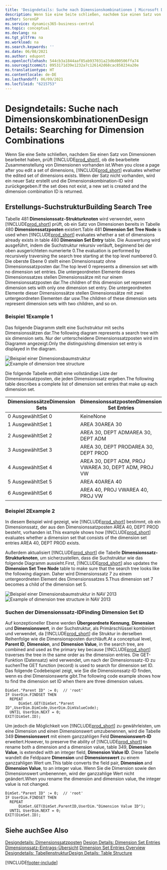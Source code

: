 ```yaml
---
title: 'Designdetails: Suche nach Dimensionskombinationen | Microsoft Docs'
description: Wenn Sie eine Seite schließen, nachdem Sie einen Satz von Dimensionen bearbeitet haben, prüft Business Central, ob die bearbeitete Zusammenstellung von Dimensionen vorhanden ist. Wenn der Satz nicht vorhanden, wird ein neuer Satz erstellt und die Dimensionskombination-ID wird zurückgegeben.
author: SorenGP
ms.service: dynamics365-business-central
ms.topic: conceptual
ms.devlang: na
ms.tgt_pltfrm: na
ms.workload: na
ms.search.keywords: ''
ms.date: 06/08/2021
ms.author: edupont
ms.openlocfilehash: 544cb3a1844aaf85ab937031a23d6d00506ffa74
ms.sourcegitcommit: 0953171d39e1232a7c126142d68cac858234a20e
ms.translationtype: HT
ms.contentlocale: de-DE
ms.lasthandoff: 06/09/2021
ms.locfileid: "6215753"
---
```

# <a name="design-details-searching-for-dimension-combinations"></a><span data-ttu-id="cbd8f-104">Designdetails: Suche nach Dimensionskombinationen</span><span class="sxs-lookup"><span data-stu-id="cbd8f-104">Design Details: Searching for Dimension Combinations</span></span>
<span data-ttu-id="cbd8f-105">Wenn Sie eine Seite schließen, nachdem Sie einen Satz von Dimensionen bearbeitet haben, prüft [!INCLUDE[prod_short](includes/prod_short.md)], ob die bearbeitete Zusammenstellung von Dimensionen vorhanden ist.</span><span class="sxs-lookup"><span data-stu-id="cbd8f-105">When you close a page after you edit a set of dimensions, [!INCLUDE[prod_short](includes/prod_short.md)] evaluates whether the edited set of dimensions exists.</span></span> <span data-ttu-id="cbd8f-106">Wenn der Satz nicht vorhanden, wird ein neuer Satz erstellt und die Dimensionskombination-ID wird zurückgegeben.</span><span class="sxs-lookup"><span data-stu-id="cbd8f-106">If the set does not exist, a new set is created and the dimension combination ID is returned.</span></span>  

## <a name="building-search-tree"></a><span data-ttu-id="cbd8f-107">Erstellungs-Suchstruktur</span><span class="sxs-lookup"><span data-stu-id="cbd8f-107">Building Search Tree</span></span>  
 <span data-ttu-id="cbd8f-108">Tabelle 481 **Dimensionssatz-Strukturknoten** wird verwendet, wenn [!INCLUDE[prod_short](includes/prod_short.md)] prüft, ob ein Satz von Dimensionen bereits in Tabelle 480 **Dimensionssatzposten** existiert.</span><span class="sxs-lookup"><span data-stu-id="cbd8f-108">Table 481 **Dimension Set Tree Node** is used when [!INCLUDE[prod_short](includes/prod_short.md)] evaluates whether a set of dimensions already exists in table 480 **Dimension Set Entry** table.</span></span> <span data-ttu-id="cbd8f-109">Die Auswertung wird ausgeführt, indem die Suchstruktur rekursiv verläuft, beginnend bei der oben ausgerichteten numerierte 0.</span><span class="sxs-lookup"><span data-stu-id="cbd8f-109">The evaluation is performed by recursively traversing the search tree starting at the top level numbered 0.</span></span> <span data-ttu-id="cbd8f-110">Die oberste Ebene 0 stellt einen Dimensionssatz ohne Dimensionssatzposten dar.</span><span class="sxs-lookup"><span data-stu-id="cbd8f-110">The top level 0 represents a dimension set with no dimension set entries.</span></span> <span data-ttu-id="cbd8f-111">Die untergeordneten Elemente dieses Dimensionssatzes stellen Dimensionssätze mit nur einem Dimensionssatzposten dar.</span><span class="sxs-lookup"><span data-stu-id="cbd8f-111">The children of this dimension set represent dimension sets with only one dimension set entry.</span></span> <span data-ttu-id="cbd8f-112">Die untergeordneten Elemente dieser Dimensionssätze stellen Dimensionssätze mit zwei untergeordneten Elementen dar usw.</span><span class="sxs-lookup"><span data-stu-id="cbd8f-112">The children of these dimension sets represent dimension sets with two children, and so on.</span></span>  

### <a name="example-1"></a><span data-ttu-id="cbd8f-113">Beispiel 1</span><span class="sxs-lookup"><span data-stu-id="cbd8f-113">Example 1</span></span>  
 <span data-ttu-id="cbd8f-114">Das folgende Diagramm stellt eine Suchstruktur mit sechs Dimensionssätzen dar.</span><span class="sxs-lookup"><span data-stu-id="cbd8f-114">The following diagram represents a search tree with six dimension sets.</span></span> <span data-ttu-id="cbd8f-115">Nur der unterscheidene Dimensionssatzposten wird im Diagramm angezeigt.</span><span class="sxs-lookup"><span data-stu-id="cbd8f-115">Only the distinguishing dimension set entry is displayed in the diagram.</span></span>  

 <span data-ttu-id="cbd8f-116">![Beispiel einer Dimensionsbaumstruktur](media/nav2013_dimension_tree.png "Beispiel einer Dimensionsbaumstruktur")</span><span class="sxs-lookup"><span data-stu-id="cbd8f-116">![Example of dimension tree structure](media/nav2013_dimension_tree.png "Example of dimension tree structure")</span></span>  

 <span data-ttu-id="cbd8f-117">Die folgende Tabelle enthält eine vollständige Liste der Dimensionssatzposten, die jeden Dimensionssatz ergeben.</span><span class="sxs-lookup"><span data-stu-id="cbd8f-117">The following table describes a complete list of dimension set entries that make up each dimension set.</span></span>  

|<span data-ttu-id="cbd8f-118">Dimensionssätze</span><span class="sxs-lookup"><span data-stu-id="cbd8f-118">Dimension Sets</span></span>|<span data-ttu-id="cbd8f-119">Dimensionssatzposten</span><span class="sxs-lookup"><span data-stu-id="cbd8f-119">Dimension Set Entries</span></span>|  
|--------------------|---------------------------|  
|<span data-ttu-id="cbd8f-120">0 Ausgewählt</span><span class="sxs-lookup"><span data-stu-id="cbd8f-120">Set 0</span></span>|<span data-ttu-id="cbd8f-121">Keine</span><span class="sxs-lookup"><span data-stu-id="cbd8f-121">None</span></span>|  
|<span data-ttu-id="cbd8f-122">1 Ausgewählt</span><span class="sxs-lookup"><span data-stu-id="cbd8f-122">Set 1</span></span>|<span data-ttu-id="cbd8f-123">AREA 30</span><span class="sxs-lookup"><span data-stu-id="cbd8f-123">AREA 30</span></span>|  
|<span data-ttu-id="cbd8f-124">2 Ausgewählt</span><span class="sxs-lookup"><span data-stu-id="cbd8f-124">Set 2</span></span>|<span data-ttu-id="cbd8f-125">AREA 30, DEPT ADM</span><span class="sxs-lookup"><span data-stu-id="cbd8f-125">AREA 30, DEPT ADM</span></span>|  
|<span data-ttu-id="cbd8f-126">3 Ausgewählt</span><span class="sxs-lookup"><span data-stu-id="cbd8f-126">Set 3</span></span>|<span data-ttu-id="cbd8f-127">AREA 30, DEPT PROD</span><span class="sxs-lookup"><span data-stu-id="cbd8f-127">AREA 30, DEPT PROD</span></span>|  
|<span data-ttu-id="cbd8f-128">4 Ausgewählt</span><span class="sxs-lookup"><span data-stu-id="cbd8f-128">Set 4</span></span>|<span data-ttu-id="cbd8f-129">AREA 30, DEPT ADM, PROJ VW</span><span class="sxs-lookup"><span data-stu-id="cbd8f-129">AREA 30, DEPT ADM, PROJ VW</span></span>|  
|<span data-ttu-id="cbd8f-130">5 Ausgewählt</span><span class="sxs-lookup"><span data-stu-id="cbd8f-130">Set 5</span></span>|<span data-ttu-id="cbd8f-131">AREA 40</span><span class="sxs-lookup"><span data-stu-id="cbd8f-131">AREA 40</span></span>|  
|<span data-ttu-id="cbd8f-132">6 Ausgewählt</span><span class="sxs-lookup"><span data-stu-id="cbd8f-132">Set 6</span></span>|<span data-ttu-id="cbd8f-133">AREA 40, PROJ VW</span><span class="sxs-lookup"><span data-stu-id="cbd8f-133">AREA 40, PROJ VW</span></span>|  

### <a name="example-2"></a><span data-ttu-id="cbd8f-134">Beispiel 2</span><span class="sxs-lookup"><span data-stu-id="cbd8f-134">Example 2</span></span>  
 <span data-ttu-id="cbd8f-135">In diesem Beispiel wird gezeigt, wie [!INCLUDE[prod_short](includes/prod_short.md)] bestimmt, ob ein Dimensionssatz, der aus den Dimensionssatzposten AREA 40, DEPT PROD besteht, vorhanden ist.</span><span class="sxs-lookup"><span data-stu-id="cbd8f-135">This example shows how [!INCLUDE[prod_short](includes/prod_short.md)] evaluates whether a dimension set that consists of the dimension set entries AREA 40, DEPT PROD exists.</span></span>  

 <span data-ttu-id="cbd8f-136">Außerdem aktualisiert [!INCLUDE[prod_short](includes/prod_short.md)] die Tabelle **Dimensionssatz-Strukturknoten**, um sicherzustellen, dass die Suchstruktur wie das folgende Diagramm aussieht.</span><span class="sxs-lookup"><span data-stu-id="cbd8f-136">First, [!INCLUDE[prod_short](includes/prod_short.md)] also updates the **Dimension Set Tree Node** table to make sure that the search tree looks like the following diagram.</span></span> <span data-ttu-id="cbd8f-137">Daher wird Dimensionssatz 7 zu einem untergeordneten Element des Dimensionssatzes 5.</span><span class="sxs-lookup"><span data-stu-id="cbd8f-137">Thus dimension set 7 becomes a child of the dimension set 5.</span></span>  

 <span data-ttu-id="cbd8f-138">![Beispiel einer Dimensionsbaumstruktur in NAV 2013](media/nav2013_dimension_tree_example2.png "Beispiel einer Dimensionsbaumstruktur in NAV 2013")</span><span class="sxs-lookup"><span data-stu-id="cbd8f-138">![Example of dimension tree structure in NAV 2013](media/nav2013_dimension_tree_example2.png "Example of dimension tree structure in NAV 2013")</span></span>  

### <a name="finding-dimension-set-id"></a><span data-ttu-id="cbd8f-139">Suchen der Dimensionssatz-ID</span><span class="sxs-lookup"><span data-stu-id="cbd8f-139">Finding Dimension Set ID</span></span>  
 <span data-ttu-id="cbd8f-140">Auf konzeptioneller Ebene werden **Übergeordnete Kennung**, **Dimension** und **Dimensionswert**, in der Suchstruktur, als Primärschlüssel kombiniert und verwendet, da [!INCLUDE[prod_short](includes/prod_short.md)] die Struktur in derselben Reihenfolge wie die Dimensionsposten durchläuft.</span><span class="sxs-lookup"><span data-stu-id="cbd8f-140">At a conceptual level, **Parent ID**, **Dimension**, and **Dimension Value**, in the search tree, are combined and used as the primary key because [!INCLUDE[prod_short](includes/prod_short.md)] traverses the tree in the same order as the dimension entries.</span></span> <span data-ttu-id="cbd8f-141">Die GET-Funktion (Datensatz) wird verwendet, um nach der Dimensionssatz-ID zu suchen</span><span class="sxs-lookup"><span data-stu-id="cbd8f-141">The GET function (record) is used to search for dimension set ID.</span></span> <span data-ttu-id="cbd8f-142">Das folgende Codebeispiel zeigt, wie Sie die Dimensionssatz-ID finden, wenn es drei Dimensionswerte gibt.</span><span class="sxs-lookup"><span data-stu-id="cbd8f-142">The following code example shows how to find the dimension set ID when there are three dimension values.</span></span>  

```  
DimSet."Parent ID" := 0;  // 'root'  
IF UserDim.FINDSET THEN  
  REPEAT  
      DimSet.GET(DimSet."Parent ID",UserDim.DimCode,UserDim.DimValueCode);  
  UNTIL UserDim.NEXT = 0;  
EXIT(DimSet.ID);  

```  

<span data-ttu-id="cbd8f-143">Um jedoch die Möglichkeit von [!INCLUDE[prod_short](includes/prod_short.md)] zu gewährleisten, um eine Dimension und einen Dimensionswert umzubenennen, wird die Tabelle 349 **Dimensionswert** mit einem ganzzahligen Feld **Dimensionswert-ID** erweitert.</span><span class="sxs-lookup"><span data-stu-id="cbd8f-143">However, to preserve the ability of [!INCLUDE[prod_short](includes/prod_short.md)] to rename both a dimension and a dimension value, table 349, **Dimension Value**, is extended with an integer field, **Dimension Value ID**.</span></span> <span data-ttu-id="cbd8f-144">Diese Tabelle wandelt die Feldpaare **Dimension** und **Dimensionswert** zu einem ganzzahligen Wert um.</span><span class="sxs-lookup"><span data-stu-id="cbd8f-144">This table converts the field pair, **Dimension** and **Dimension Value**, to an integer value.</span></span> <span data-ttu-id="cbd8f-145">Wenn Sie die Dimension sowie den Dimensionswert umbenennen, wird der ganzzahlige Wert nicht geändert.</span><span class="sxs-lookup"><span data-stu-id="cbd8f-145">When you rename the dimension and dimension value, the integer value is not changed.</span></span>  

```  
DimSet."Parent ID" := 0;  // 'root'  
IF UserDim.FINDSET THEN  
  REPEAT  
      DimSet.GET(DimSet.ParentID,UserDim."Dimension Value ID");  
  UNTIL UserDim.NEXT = 0;  
EXIT(DimSet.ID);  

```  

## <a name="see-also"></a><span data-ttu-id="cbd8f-146">Siehe auch</span><span class="sxs-lookup"><span data-stu-id="cbd8f-146">See Also</span></span>
    
 <span data-ttu-id="cbd8f-147">[Designdetails: Dimensionssatzposten](design-details-dimension-set-entries.md) </span><span class="sxs-lookup"><span data-stu-id="cbd8f-147">[Design Details: Dimension Set Entries](design-details-dimension-set-entries.md) </span></span>  
 <span data-ttu-id="cbd8f-148">[Dimensionssatz-Eintrags-Übersicht](design-details-dimension-set-entries-overview.md) </span><span class="sxs-lookup"><span data-stu-id="cbd8f-148">[Dimension Set Entries Overview](design-details-dimension-set-entries-overview.md) </span></span>  
 [<span data-ttu-id="cbd8f-149">Designdetails: Tabellenstruktur</span><span class="sxs-lookup"><span data-stu-id="cbd8f-149">Design Details: Table Structure</span></span>](design-details-table-structure.md)   
 


[!INCLUDE[footer-include](includes/footer-banner.md)]
